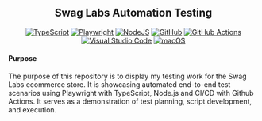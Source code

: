 <div align="center">
<h2>Swag Labs Automation Testing </h2>

[![TypeScript](https://img.shields.io/badge/TypeScript-3178C6?logo=typescript&logoColor=fff)](#)
[![Playwright](https://custom-icon-badges.demolab.com/badge/Playwright-2EAD33?logo=playwright&logoColor=fff)](#)
[![NodeJS](https://img.shields.io/badge/Node.js-6DA55F?logo=node.js&logoColor=white)](#)
[![GitHub](https://img.shields.io/badge/GitHub-%23121011.svg?logo=github&logoColor=white)](#)
[![GitHub Actions](https://img.shields.io/badge/GitHub_Actions-2088FF?logo=github-actions&logoColor=white)](#)
[![Visual Studio Code](https://custom-icon-badges.demolab.com/badge/Visual%20Studio%20Code-0078d7.svg?logo=vsc&logoColor=white)](#)
[![macOS](https://img.shields.io/badge/macOS-000000?logo=apple&logoColor=F0F0F0)](#)

</div>

<h4>Purpose </h4>
<p>The purpose of this repository is to display my testing work for the Swag Labs ecommerce store. It is showcasing automated end-to-end test scenarios using Playwright with TypeScript,  Node.js and CI/CD with Github Actions. It serves as a demonstration of test planning, script development, and execution.</p>